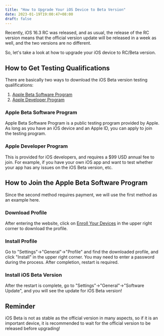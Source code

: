 ```yaml
---
title: "How to Upgrade Your iOS Device to Beta Version"
date: 2023-01-19T19:00:47+08:00
draft: false
---
```


Recently, iOS 16.3 RC was released, and as usual, the release of the RC version means that the official version update will be released in a week as well, and the two versions are no different.

So, let's take a look at how to upgrade your iOS device to RC/Beta version.

## How to Get Testing Qualifications

There are basically two ways to download the iOS Beta version testing qualifications:
1. [Apple Beta Software Program](https://beta.apple.com/sp/betaprogram)
2. [Apple Developer Program](https://developer.apple.com/support/install-beta/)

### Apple Beta Software Program

Apple Beta Software Program is a public testing program provided by Apple. As long as you have an iOS device and an Apple ID, you can apply to join the testing program.

### Apple Developer Program

This is provided for iOS developers, and requires a $99 USD annual fee to join. For example, if you have your own iOS app and want to test whether your app has any issues on the iOS Beta version, etc.

## How to Join the Apple Beta Software Program

Since the second method requires payment, we will use the first method as an example here.

### Download Profile

After entering the website, click on [Enroll Your Devices](https://beta.apple.com/sp/betaprogram/enroll) in the upper right corner to download the profile.

### Install Profile

Go to "Settings"->"General"->"Profile" and find the downloaded profile, and click "Install" in the upper right corner.
You may need to enter a password during the process. After completion, restart is required.

### Install iOS Beta Version

After the restart is complete, go to "Settings"->"General"->"Software Update", and you will see the update for iOS Beta version!

## Reminder

iOS Beta is not as stable as the official version in many aspects, so if it is an important device, it is recommended to wait for the official version to be released before upgrading!